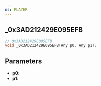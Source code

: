 ```yaml
---
ns: PLAYER
---
```

## _0x3AD212429E095EFB

```c
// 0x3AD212429E095EFB
void _0x3AD212429E095EFB(Any p0, Any p1);
```

## Parameters
* **p0**:
* **p1**:
